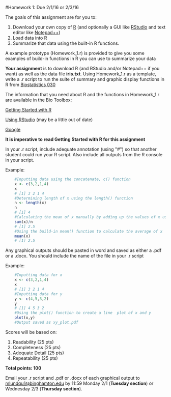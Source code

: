 #Homework 1: Due 2/1/16 or 2/3/16

The goals of this assignment are for you to:

1. Download your own copy of [R](https://www.r-project.org) (and optionally a GUI like [RStudio](http://www.rstudio.com) and text editor like [Notepad++](https://notepad-plus-plus.org/))
2. Load data into R
3. Summarize that data using the built-in R functions.

A example prototype (Homework_1.r) is provided to give you some examples of build-in functions in R you can use to summarize your data

**Your assignment** is to download R (and RStudio and/or Notepad++ if you want) as well as the data file **iris.txt**. Using Homework_1.r as a template, write a .r script to run the suite of summary and graphic display functions in R from [Biostatistics 030](http://biotoolbox.binghamton.edu/Biostatistics/2014%20Biostatistics%20Zar/Biostatistics%20Worksheets%20pdf/030-2010%20Biostatistics.pdf)

The information that you need about R and the functions in Homework_1.r are available in the Bio Toolbox:

[Getting Started with R](http://biotoolbox.binghamton.edu/Preliminaries/Getting%20Started%20with%20R.pdf)

[Using RStudio](http://biotoolbox.binghamton.edu/Preliminaries/RSTUDIO%20SUMMARY.pdf) (may be a little out of date)

[Google](http://www.google.com)

**It is imperative to read Getting Started with R for this assignment**

In your .r script, include adequate annotation (using "#") so that another student could run your R script. Also include all outputs from the R console in your script. 

Example:
```r
    #Inputting data using the concatenate, c() function
    x <- c(3,2,1,4)
    x
    # [1] 3 2 1 4
    #Determining length of x using the length() function
    n <- length(x)
    n
    # [1] 4
    #Calculating the mean of x manually by adding up the values of x using the sum() function
    sum(x)/n
    # [1] 2.5
    #Using the build-in mean() function to calculate the average of x
    mean(x)
    # [1] 2.5
```
Any graphical outputs should be pasted in word and saved as either a .pdf or a .docx. You should include the name of the file in your .r script 

Example:
```r    
    #Inputting data for x
    x <- c(3,2,1,4)
    x
    # [1] 3 2 1 4
    #Inputting data for y
    y <- c(4,5,3,2)
    y
    # [1] 4 5 3 2
    #Using the plot() function to create a line  plot of x and y
    plot(x,y)
    #Output saved as xy_plot.pdf
```
Scores will be based on:

1. Readability (25 pts)
2. Completeness (25 pts)
3. Adequate Detail (25 pts)
4. Repeatability (25 pts)

**Total points: 100**

Email your .r script and .pdf or .docx of each graphical output to mlundqu1@binghamton.edu by 11:59 Monday 2/1 (**Tuesday section**) or Wednesday 2/3 (**Thursday section**).

